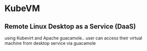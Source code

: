 # KubeVM
## Remote Linux Desktop as a Service (DaaS)

using Kubevirt and Apache guacamole..
user can access their virtual machine from desktop service via guacamole
